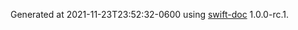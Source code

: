 Generated at 2021-11-23T23:52:32-0600 using [swift-doc](https://github.com/SwiftDocOrg/swift-doc) 1.0.0-rc.1.
